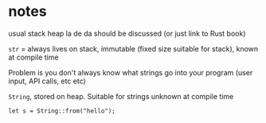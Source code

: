 # notes

usual stack heap la de da should be discussed (or just link to Rust book)

`str` = always lives on stack, immutable (fixed size suitable for stack), known at compile time

Problem is you don't always know what strings go into your program (user input, API calls, etc etc)

`String`, stored on heap. Suitable for strings unknown at compile time

`let s = String::from("hello");`